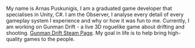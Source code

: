 My name is Arnas Puskunigis, I am a graduated game developer that specialises in Unity, C#. I am the Observer, I analyse every detail of every gameplay system I experience and why or how it was fun to me. Currently, I am working on Gunman Drift - a live 3D roguelike game about drifting and shooting. [Gunman Drift Steam Page](https://store.steampowered.com/app/3621150/Gunman_Drift/). My goal in life is to help bring high-quality games to the people.


<!--
**ArnasPuskunigis/ArnasPuskunigis** is a ✨ _special_ ✨ repository because its `README.md` (this file) appears on your GitHub profile.

Here are some ideas to get you started:

- 🔭 I’m currently working on ...
- 🌱 I’m currently learning ...
- 👯 I’m looking to collaborate on ...
- 🤔 I’m looking for help with ...
- 💬 Ask me about ...
- 📫 How to reach me: ...
- 😄 Pronouns: ...
- ⚡ Fun fact: ...
-->
